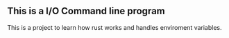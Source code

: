 ## This is a I/O Command line program

This is a project to learn how rust works and handles enviroment variables. 
